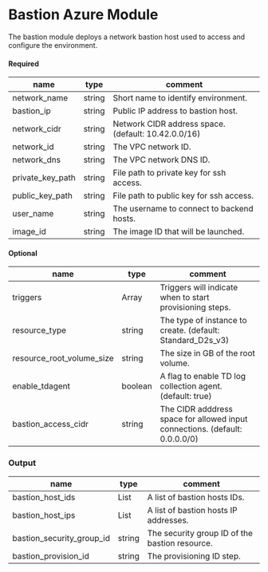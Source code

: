 # Bastion Azure Module
The bastion module deploys a network bastion host used to access and configure the environment.

#### Required
| name | type | comment
| --------- | --------- | ----------
| network_name | string | Short name to identify environment.
| bastion_ip | string | Public IP address to bastion host.
| network_cidr | string | Network CIDR address space. (default: 10.42.0.0/16)
| network_id | string | The VPC network ID.
| network_dns | string | The VPC network DNS ID.
| private_key_path | string | File path to private key for ssh access.
| public_key_path | string | File path to public key for ssh access.
| user_name | string | The username to connect to backend hosts.
| image_id | string | The image ID that will be launched.

#### Optional
| name | type | comment
| --------- | --------- | ----------
| triggers | Array<string> | Triggers will indicate when to start provisioning steps.
| resource_type | string | The type of instance to create. (default: Standard_D2s_v3)
| resource_root_volume_size | string | The size in GB of the root volume.
| enable_tdagent | boolean | A flag to enable TD log collection agent. (default: true)
| bastion_access_cidr | string | The CIDR adddress space for allowed input connections. (default: 0.0.0.0/0)

### Output
| name | type | comment
| --------- | --------- | ----------
| bastion_host_ids | List<string> | A list of bastion hosts IDs.
| bastion_host_ips | List<string> | A list of bastion hosts IP addresses.
| bastion_security_group_id | string | The security group ID of the bastion resource.
| bastion_provision_id | string | The provisioning ID step.
